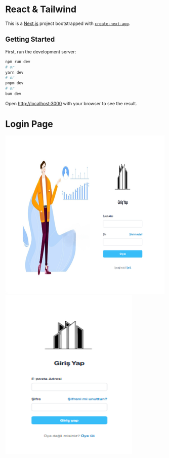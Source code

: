 # React & Tailwind

This is a [Next.js](https://nextjs.org) project bootstrapped with [`create-next-app`](https://github.com/vercel/next.js/tree/canary/packages/create-next-app).

## Getting Started

First, run the development server:

```bash
npm run dev
# or
yarn dev
# or
pnpm dev
# or
bun dev
```

Open [http://localhost:3000](http://localhost:3000) with your browser to see the result.


# Login Page

<img width="700px" height="500px" src="./public/loginSSPC.png" />
<img width="400px" height="500px" src="./public/loginSSMobile.png" />